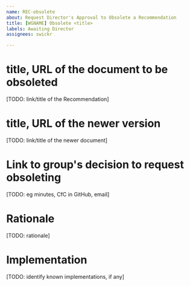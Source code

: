 ```yaml
---
name: REC-obsolete
about: Request Director's Approval to Obsolete a Recommendation
title: [WGNAME] Obsolete <title>
labels: Awaiting Director
assignees: swickr

---
```


# title, URL of the document to be obsoleted
[TODO: link/title of the Recommendation]

# title, URL of the newer version
[TODO: link/title of the newer document]

# Link to group's decision to request obsoleting
[TODO: eg minutes, CfC in GitHub, email]

# Rationale
[TODO: rationale]

# Implementation
[TODO: identify known implementations, if any]
